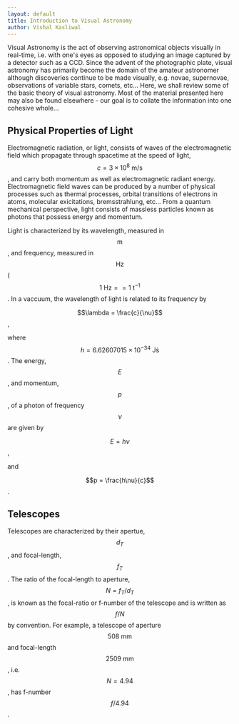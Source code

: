 ```yaml
---
layout: default
title: Introduction to Visual Astronomy 
author: Vishal Kasliwal
---
```


Visual Astronomy is the act of observing astronomical objects visually in real-time, i.e. with one's eyes as opposed to studying an image captured by a detector
such as a CCD. Since the advent of the photographic plate, visual astronomy has primarily become the domain of the amateur astronomer although discoveries continue to be made visually, e.g. novae, supernovae, observations of variable stars, comets, etc... Here, we shall review some of the basic theory of visual astronomy. Most of the material presented here may also be found elsewhere - our goal is to collate the information into one cohesive whole...

## Physical Properties of Light
Electromagnetic radiation, or light, consists of waves of the electromagnetic field which propagate through spacetime at the speed of light, $$c = 3 \times 10^{8} \ \textrm{m/s}$$, and carry both momentum as well as electromagnetic radiant energy. Electromagnetic field waves can be produced by a number of physical processes such as thermal processes, orbital transitions of electrons in atoms, molecular exicitations, bremsstrahlung, etc... From a quantum mechanical perspective, light consists of massless particles known as photons that possess energy and momentum.

Light is characterized by its wavelength, measured in $$\textrm{m}$$, and frequency, measured in $$\mathrm{Hz}$$ ($$1 \ \mathrm{Hz} == 1 \ \mathrm{t^{-1}}$$. In a vaccuum, the wavelength of light is related to its frequency by

$$\lambda = \frac{c}{\nu}$$,

where $$h = 6.62607015 \times 10^{-34} \ \mathrm{J \dot s}$$. The energy, $$E$$, and momentum, $$p$$, of a photon of frequency $$\nu$$ are given by

$$E = h \nu$$,

and

$$p = \frac{h\nu}{c}$$.





## Telescopes
Telescopes are characterized by their apertue, $$d_{T}$$, and focal-length, $$f_{T}$$. The ratio of the focal-length to aperture, $$N = f_{T}/d_{T}$$, is 
known as the focal-ratio or f-number of the telescope and is written as $$f/N$$ by convention. For example, a telescope of aperture $$508 \ \mathrm{mm}$$ and
focal-length $$2509 \ \mathrm{mm}$$, i.e. $$N = 4.94$$, has f-number $$f/4.94$$.
